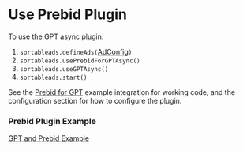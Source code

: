 # Use Prebid Plugin

To use the GPT async plugin:

1. `sortableads.defineAds(`[AdConfig](#plugin-configuration)`)`
2. `sortableads.usePrebidForGPTAsync()`
3. `sortableads.useGPTAsync()`
4. `sortableads.start()`

See the [Prebid for GPT](/examples/gpt-and-prebid.html) example integration for working code, and the configuration section for how to configure the plugin.

### Prebid Plugin Example

[GPT and Prebid Example](//jsfiddle.net/vqv8r7np/32/embedded/html,result/ ':include :type=iframe width=100% height=700 allowpaymentrequest allowfullscreen frameborder=0')
